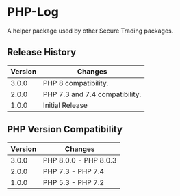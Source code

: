 # PHP-Log

A helper package used by other Secure Trading packages.

## Release History

| Version  | Changes                        |
| -------- |---------------                 |
| 3.0.0    | PHP 8 compatibility. |
| 2.0.0    | PHP 7.3 and 7.4 compatibility. |
| 1.0.0    | Initial Release                |

## PHP Version Compatibility

| Version  | Changes                        |
| -------- |---------------                 |
| 3.0.0    | PHP 8.0.0 - PHP 8.0.3          |
| 2.0.0    | PHP 7.3 - PHP 7.4              |
| 1.0.0    | PHP 5.3 - PHP 7.2              |
